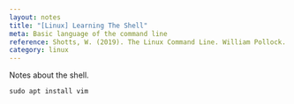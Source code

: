 ```yaml
---
layout: notes
title: "[Linux] Learning The Shell"
meta: Basic language of the command line
reference: Shotts, W. (2019). The Linux Command Line. William Pollock.
category: linux
---
```


Notes about the shell.

```shell
sudo apt install vim
```